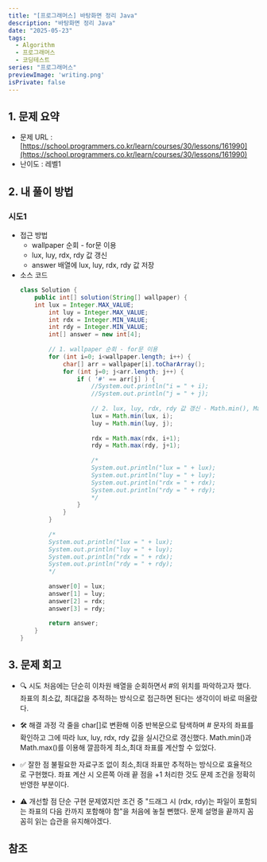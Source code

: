 ```yaml
---
title: "[프로그래머스] 바탕화면 정리 Java"
description: "바탕화면 정리 Java"
date: "2025-05-23"
tags:
  - Algorithm
  - 프로그래머스
  - 코딩테스트
series: "프로그래머스"
previewImage: 'writing.png'
isPrivate: false
---
```


## 1. 문제 요약
+ 문제 URL : [https://school.programmers.co.kr/learn/courses/30/lessons/161990](https://school.programmers.co.kr/learn/courses/30/lessons/161990)
+ 난이도 : 레벨1

## 2. 내 풀이 방법

### 시도1
+ 접근 방법
    + wallpaper 순회 - for문 이용
    + lux, luy, rdx, rdy 값 갱신
    + answer 배열에 lux, luy, rdx, rdy 값 저장
+ 소스 코드
    ```java
    class Solution {
        public int[] solution(String[] wallpaper) {
        int lux = Integer.MAX_VALUE;
            int luy = Integer.MAX_VALUE;
            int rdx = Integer.MIN_VALUE;
            int rdy = Integer.MIN_VALUE;
            int[] answer = new int[4];
            
            // 1. wallpaper 순회 - for문 이용
            for (int i=0; i<wallpaper.length; i++) {
                char[] arr = wallpaper[i].toCharArray();
                for (int j=0; j<arr.length; j++) {
                    if ( '#' == arr[j] ) {
                        //System.out.println("i = " + i);
                        //System.out.println("j = " + j);
                        
                        // 2. lux, luy, rdx, rdy 값 갱신 - Math.min(), Math.max() 이용
                        lux = Math.min(lux, i);
                        luy = Math.min(luy, j);
                        
                        rdx = Math.max(rdx, i+1);
                        rdy = Math.max(rdy, j+1);
                        
                        /*
                        System.out.println("lux = " + lux);
                        System.out.println("luy = " + luy);
                        System.out.println("rdx = " + rdx);
                        System.out.println("rdy = " + rdy);
                        */
                    }
                }
            }
            
            /*
            System.out.println("lux = " + lux);
            System.out.println("luy = " + luy);
            System.out.println("rdx = " + rdx);
            System.out.println("rdy = " + rdy);
            */
            
            answer[0] = lux;
            answer[1] = luy;
            answer[2] = rdx;
            answer[3] = rdy;
            
            return answer;
        }
    }
    ```
## 3. 문제 회고
+ 🔍 시도
처음에는 단순히 이차원 배열을 순회하면서 #의 위치를 파악하고자 했다. 좌표의 최소값, 최대값을 추적하는 방식으로 접근하면 된다는 생각이이 바로 떠올랐다.

+ 🛠 해결 과정
각 줄을 char[]로 변환해 이중 반복문으로 탐색하며 # 문자의 좌표를 확인하고 그에 따라 lux, luy, rdx, rdy 값을 실시간으로 갱신했다. Math.min()과 Math.max()를 이용해 깔끔하게 최소,최대 좌표를 계산할 수 있었다.

+ ✅ 잘한 점
불필요한 자료구조 없이 최소,최대 좌표만 추적하는 방식으로 효율적으로 구현했다. 좌표 계산 시 오른쪽 아래 끝 점을 +1 처리한 것도 문제 조건을 정확히 반영한 부분이다.

+ ⚠ 개선할 점
단순 구현 문제였지만 조건 중 "드래그 시 (rdx, rdy)는 파일이 포함되는 좌표의 다음 칸까지 포함해야 함"을 처음에 놓칠 뻔했다. 문제 설명을 끝까지 꼼꼼히 읽는 습관을 유지해야겠다.

## 참조